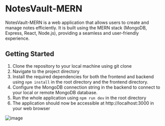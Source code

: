 # NotesVault-MERN

NotesVault-MERN is a web application that allows users to create and manage notes efficiently. It is built using the MERN stack (MongoDB, Express, React, Node.js), providing a seamless and user-friendly experience.

## Getting Started

1) Clone the repository to your local machine using git clone<br>
2) Navigate to the project directory<br>
3) Install the required dependencies for both the frontend and backend using ```npm install``` in the root directory and the frontend directory.<br>
4) Configure the MongoDB connection string in the backend to connect to your local or remote MongoDB database.<br>
5) Run the whole application using ```npm run dev``` in the root directory<br>
6) The application should now be accessible at http://localhost:3000 in your web browser

![image](https://github.com/Sabarivasan-Velayutham/NotesVault-MERN/assets/84288319/c2303e59-183b-4682-8488-df41b9f6292a)

